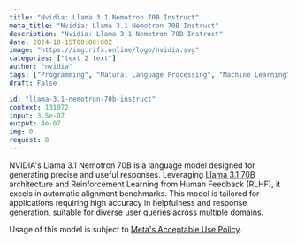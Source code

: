 ```yaml
---
title: "Nvidia: Llama 3.1 Nemotron 70B Instruct"
meta_title: "Nvidia: Llama 3.1 Nemotron 70B Instruct"
description: "Nvidia: Llama 3.1 Nemotron 70B Instruct"
date: 2024-10-15T00:00:00Z
image: "https://img.rifx.online/logo/nvidia.svg"
categories: ["text 2 text"]
author: "nvidia"
tags: ["Programming", "Natural Language Processing", "Machine Learning", "Generative AI", "Ethics"]
draft: False

id: "llama-3.1-nemotron-70b-instruct"
context: 131072
input: 3.5e-07
output: 4e-07
img: 0
request: 0
---
```


NVIDIA's Llama 3.1 Nemotron 70B is a language model designed for generating precise and useful responses. Leveraging [Llama 3.1 70B](/models/meta-llama/llama-3.1-70b-instruct) architecture and Reinforcement Learning from Human Feedback (RLHF), it excels in automatic alignment benchmarks. This model is tailored for applications requiring high accuracy in helpfulness and response generation, suitable for diverse user queries across multiple domains.

Usage of this model is subject to [Meta's Acceptable Use Policy](https://www.llama.com/llama3/use-policy/).

